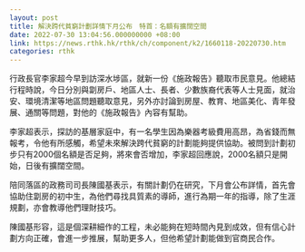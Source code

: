```yaml
---
layout: post
title: 解決跨代貧窮計劃詳情下月公布　特首：名額有擴闊空間
date: 2022-07-30 13:04:56.000000000 +08:00
link: https://news.rthk.hk/rthk/ch/component/k2/1660118-20220730.htm
categories: rthk
---
```


行政長官李家超今早到訪深水埗區，就新一份《施政報告》聽取市民意見。他總結行程時說，今日分別與劏房戶、地區人士、長者、少數族裔代表等人士見面，就治安、環境清潔等地區問題聽取意見，另外亦討論到房屋、教育、地區美化、青年發展、通關等問題，對他的《施政報告》內容有幫助。

李家超表示，探訪的基層家庭中，有一名學生因為樂器考級費用高昂，為省錢而無報考，令他有所感觸，希望未來解決跨代貧窮的計劃能夠提供協助。被問到計劃初步只有2000個名額是否足夠，將來會否增加，李家超回應說，2000名額只是開始，日後有擴闊空間。

陪同落區的政務司司長陳國基表示，有關計劃仍在研究，下月會公布詳情，首先會協助住劏房的初中生，為他們尋找具質素的導師，進行為期一年的指導，除了生涯規劃，亦會教導他們理財技巧。

陳國基形容，這是個深耕細作的工程，未必能夠在短時間內見到成效，但有信心計劃方向正確，會進一步推展，幫助更多人，但他希望計劃能做到官商民合作。
